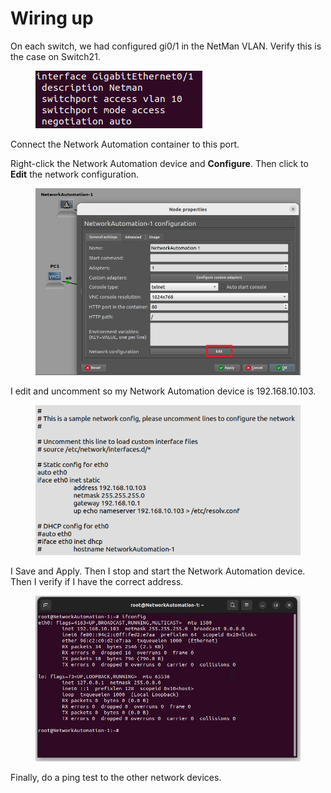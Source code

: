 # Wiring up

On each switch, we had configured gi0/1 in the NetMan VLAN. Verify this is the case on Switch21.

<figure><img src="../.gitbook/assets/image (3).png" alt=""><figcaption></figcaption></figure>

Connect the Network Automation container to this port.

Right-click the Network Automation device and **Configure**. Then click to **Edit** the network configuration.

<figure><img src="../.gitbook/assets/2.jpg" alt=""><figcaption></figcaption></figure>

I edit and uncomment so my Network Automation device is 192.168.10.103.

<figure><img src="../.gitbook/assets/image (4).png" alt=""><figcaption></figcaption></figure>

I Save and Apply. Then I stop and start the Network Automation device. Then I verify if I have the correct address.

<figure><img src="../.gitbook/assets/image (5).png" alt=""><figcaption></figcaption></figure>

Finally, do a ping test to the other network devices.
